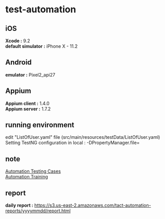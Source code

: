 # test-automation
## iOS
**Xcode :** 9.2</br>
**default simulator :** iPhone X - 11.2</br>

## Android
**emulator :** Pixel2_api27

## Appium
**Appium client :** 1.4.0</br>
**Appium server :** 1.7.2</br>

## running environment
edit "ListOfUser.yaml" file (src/main/resources/testData/ListOfUser.yaml)</br>
Setting TestNG configuration in local : -DPropertyManager.file=</br>

## note
[Automation Testing Cases](https://paper.dropbox.com/doc/Automation-Testing-Cases-pPxUXk3VKPmPkW8GmQuVP)</br>
<a href="https://paper.dropbox.com/doc/Automation-Training-fxptCMuRYJqWviBpEnH5T">Automation Training</a>

## report
**daily report :** https://s3.us-east-2.amazonaws.com/tact-automation-reports/yyyymmdd/report.html</br>